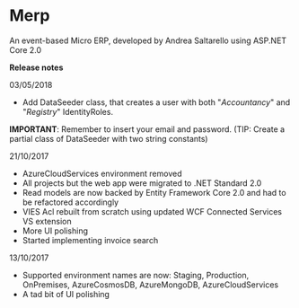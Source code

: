 # Merp
An event-based Micro ERP, developed by Andrea Saltarello using ASP.NET Core 2.0

**Release notes** 

03/05/2018
 - Add DataSeeder class, that creates a user with both "_Accountancy_" and "_Registry_" IdentityRoles. 
 
 **IMPORTANT**: Remember to insert your email and password. (TIP: Create a partial class of DataSeeder with two string constants)

21/10/2017
- AzureCloudServices environment removed
- All projects but the web app were migrated to .NET Standard 2.0
- Read models are now backed by Entity Framework Core 2.0 and had to be refactored accordingly
- VIES Acl rebuilt from scratch using updated WCF Connected Services VS extension
- More UI polishing
- Started implementing invoice search

13/10/2017
- Supported environment names are now: Staging, Production, OnPremises, AzureCosmosDB, AzureMongoDB, AzureCloudServices
- A tad bit of UI polishing
